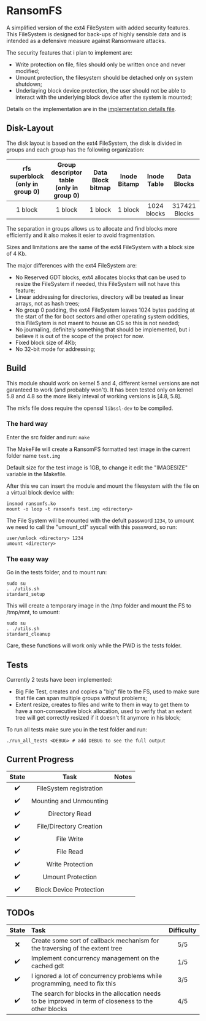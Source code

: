 # RansomFS
A simplified version of the ext4 FileSystem with added security features. This FileSystem is designed for back-ups of highly sensible data and is intended as a defensive measure against Ransomware attacks.

The security features that i plan to implement are:
- Write protection on file, files should only be written once and never modified;
- Umount protection, the filesystem should be detached only on system shutdown;
- Underlaying block device protection, the user should not be able to interact with the underlying block device after the system is mounted;

Details on the implementation are in the [implementation details file](docs/Implemention%20details%20of%20the%20protections.md).

## Disk-Layout

The disk layout is based on the ext4 FileSystem, the disk is divided in groups and each group has the following organization: 

| rfs superblock <br/> (only in group 0) | Group descriptor table <br/> (only in group 0) | Data Block bitmap | Inode Bitamp | Inode Table | Data Blocks |
|:-:|:-:|:-:|:-:|:-:|:-:|
| 1 block | 1 block | 1 block | 1 block | 1024 blocks | 317421 Blocks |

The separation in groups allows us to allocate and find blocks more efficiently and it also makes it esier to avoid fragmentation.

Sizes and limitations are the same of the ext4 FileSystem with a block size of 4 Kb.

The major differences with the ext4 FileSystem are:
- No Reserved GDT blocks, ext4 allocates blocks that can be used to resize the FileSystem if needed, this FileSystem will not have this feature;
- Linear addressing for directories, directory will be treated as linear arrays, not as hash trees;
- No group 0 padding, the ext4 FileSystem leaves 1024 bytes padding at the start of the for boot sectors and other operating system oddities, this FileSytem is not maent to house an OS so this is not needed;
- No journaling, definitely something that should be implemented, but i believe it is out of the scope of the project for now.
- Fixed block size of 4Kb;
- No 32-bit mode for addressing;

## Build

This module should work on kernel 5 and 4, different kernel versions are not garanteed to work (and probably won't). It has been tested only on kernel 5.8 and 4.8 so the more likely inteval of working versions is \[4.8, 5.8\].

The mkfs file does require the openssl ```libssl-dev``` to be compiled.

### The hard way

Enter the src folder and run: ```make```

The MakeFile will create a RansomFS formatted test image in the current folder name ```test.img```

Default size for the test image is 1GB, to change it edit the "IMAGESIZE" variable in the Makefile.

After this we can insert the module and mount the filesystem with the file on a virtual block device with:

```
insmod ransomfs.ko
mount -o loop -t ransomfs test.img <directory>
```

The File System will be mounted with the defult password ```1234```, to umount we need to call the "umount_ctl" syscall with this password, so run:

```
user/unlock <directory> 1234
umount <directory>
```

### The easy way

Go in the tests folder, and to mount run:

```
sudo su
. ./utils.sh
standard_setup
```

This will create a temporary image in the /tmp folder and mount the FS to /tmp/mnt, to umount:

```
sudo su
. ./utils.sh
standard_cleanup
```

Care, these functions will work only while the PWD is the tests folder.

## Tests

Currently 2 tests have been implemented:
- Big File Test, creates and copies a "big" file to the FS, used to make sure that file can span multiple groups without problems;
- Extent resize, creates to files and write to them in way to get them to have a non-consecutive block allocation, used to verify that an extent tree will get correctly resized if it doesn't fit anymore in his block;

To run all tests make sure you in the test folder and run:

```
./run_all_tests <DEBUG> # add DEBUG to see the full output
```

## Current Progress

| State | Task | Notes |
|:-:|:-:|:-:|
| :heavy_check_mark: | FileSystem registration | |
| :heavy_check_mark: | Mounting and Unmounting | |
| :heavy_check_mark: | Directory Read | |
| :heavy_check_mark: | File/Directory Creation | |
| :heavy_check_mark: | File Write | |
| :heavy_check_mark: | File Read | |
| :heavy_check_mark: | Write Protection | |
| :heavy_check_mark: | Umount Protection | |
| :heavy_check_mark: | Block Device Protection | |

## TODOs

| State | Task | Difficulty |
|:-:|:-|:-:|
|:x:| Create some sort of callback mechanism for the traversing of the extent tree | 5/5 |
|:heavy_check_mark:| Implement concurrency management on the cached gdt | 1/5 |
|:heavy_check_mark:| I ignored a lot of concurrency problems while programming, need to fix this | 3/5 |
|:heavy_check_mark:| The search for blocks in the allocation needs to be improved in term of closeness to the other blocks | 4/5 |
